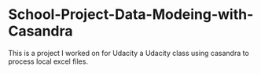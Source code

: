 # School-Project-Data-Modeing-with-Casandra
This is a project I worked on for Udacity a Udacity class using casandra to process local excel files. 
